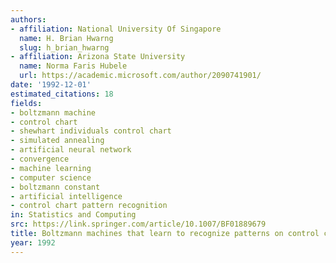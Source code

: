 ```yaml
---
authors:
- affiliation: National University Of Singapore
  name: H. Brian Hwarng
  slug: h_brian_hwarng
- affiliation: Arizona State University
  name: Norma Faris Hubele
  url: https://academic.microsoft.com/author/2090741901/
date: '1992-12-01'
estimated_citations: 18
fields:
- boltzmann machine
- control chart
- shewhart individuals control chart
- simulated annealing
- artificial neural network
- convergence
- machine learning
- computer science
- boltzmann constant
- artificial intelligence
- control chart pattern recognition
in: Statistics and Computing
src: https://link.springer.com/article/10.1007/BF01889679
title: Boltzmann machines that learn to recognize patterns on control charts
year: 1992
---
```

